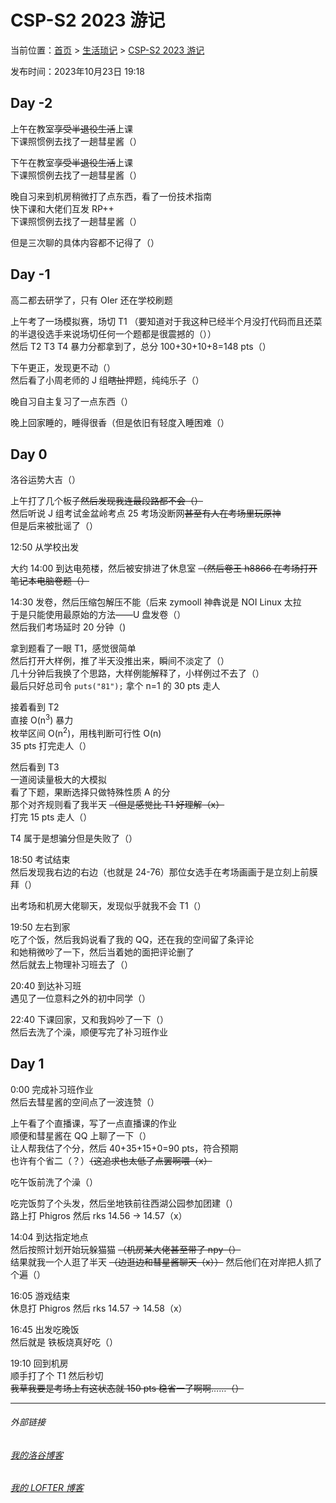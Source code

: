 # CSP-S2 2023 游记

当前位置：[首页](index.md) > [生活琐记](life.md) > [CSP-S2 2023 游记](life-3.md)

发布时间：2023年10月23日 19:18

## Day -2

上午在教室~~享受半退役生活~~上课  
下课照惯例去找了一趟彗星酱（）

下午在教室~~享受半退役生活~~上课  
下课照惯例去找了一趟彗星酱（）

晚自习来到机房稍微打了点东西，看了一份技术指南  
快下课和大佬们互发 RP++  
下课照惯例去找了一趟彗星酱（）

但是三次聊的具体内容都不记得了（）

## Day -1

高二都去研学了，只有 OIer 还在学校刷题

上午考了一场模拟赛，场切 T1 （要知道对于我这种已经半个月没打代码而且还菜的半退役选手来说场切任何一个题都是很震撼的（））  
然后 T2 T3 T4 暴力分都拿到了，总分 100+30+10+8=148 pts（）

下午更正，发现更不动（）  
然后看了小周老师的 J 组~~瞎扯~~押题，纯纯乐子（）

晚自习自主复习了一点东西（）

晚上回家睡的，睡得很香（但是依旧有轻度入睡困难（）

## Day 0

洛谷运势大吉（）

上午打了几个板子~~然后发现我连最段路都不会（）~~  
然后听说 J 组考试金盆岭考点 25 考场没断网~~甚至有人在考场里玩原神~~  
但是后来被批谣了（）

12:50 从学校出发

大约 14:00 到达电苑楼，然后被安排进了休息室 ~~（然后卷王 h8866 在考场打开笔记本电脑卷题（）~~

14:30 发卷，然后压缩包解压不能（后来 zymooll 神犇说是 NOI Linux 太拉  
于是只能使用最原始的方法——U 盘发卷（）  
然后我们考场延时 20 分钟（)

拿到题看了一眼 T1，感觉很简单  
然后打开大样例，推了半天没推出来，瞬间不淡定了（）  
几十分钟后我换了个思路，大样例能解释了，小样例过不去了（）  
最后只好总司令 `puts("81");` 拿个 n=1 的 30 pts 走人

接着看到 T2  
直接 O(n<sup>3</sup>) 暴力  
枚举区间 O(n<sup>2</sup>)，用栈判断可行性 O(n)  
35 pts 打完走人（）

然后看到 T3  
一道阅读量极大的大模拟  
看了下题，果断选择只做特殊性质 A 的分  
那个对齐规则看了我半天 ~~（但是感觉比 T1 好理解（x）~~  
打完 15 pts 走人（）

T4 属于是想骗分但是失败了（）

18:50 考试结束  
然后发现我右边的右边（也就是 24-76）那位女选手在考场画画于是立刻上前膜拜（）

出考场和机房大佬聊天，发现似乎就我不会 T1（）  

19:50 左右到家  
吃了个饭，然后我妈说看了我的 QQ，还在我的空间留了条评论  
和她稍微吵了一下，然后当着她的面把评论删了  
然后就去上物理补习班去了（）

20:40 到达补习班  
遇见了一位意料之外的初中同学（）

22:40 下课回家，又和我妈吵了一下（）  
然后去洗了个澡，顺便写完了补习班作业

## Day 1

0:00 完成补习班作业  
然后去彗星酱的空间点了一波连赞（）  

上午看了个直播课，写了一点直播课的作业  
顺便和彗星酱在 QQ 上聊了一下（）  
让人帮我估了个分，然后 40+35+15+0=90 pts，符合预期  
也许有个省二（？）~~（这追求也太低了点罢啊喂（x）~~

吃午饭前洗了个澡（）

吃完饭剪了个头发，然后坐地铁前往西湖公园参加团建（）  
路上打 Phigros 然后 rks 14.56 → 14.57（x）

14:04 到达指定地点  
然后按照计划开始玩躲猫猫 ~~（机房某大佬甚至带了 npy（）~~  
结果就我一个人逛了半天 ~~（边逛边和彗星酱聊天（x））~~ 然后他们在对岸把人抓了个遍（）

16:05 游戏结束  
休息打 Phigros 然后 rks 14.57 → 14.58（x）

16:45 出发吃晚饭  
然后就是 铁板烧真好吃（）

19:10 回到机房  
顺手打了个 T1 然后秒切  
~~我草我要是考场上有这状态就 150 pts 稳省一了啊啊……（）~~

---
###### 外部链接
###### [我的洛谷博客](https://muhyih.blog.luogu.org/)
###### [我的 LOFTER 博客](https://seven-celsius-sunny.lofter.com/)
